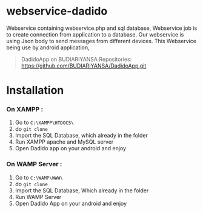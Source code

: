 # webservice-dadido

Webservice containing webservice.php and sql database,
Webservice job is to create connection from application to a database. 
Our webservice is using Json body to send messages from different devices.
This Webservice being use by android application, 
>DadidoApp on BUDIARIYANSA Repositories:
https://github.com/BUDIARIYANSA/DadidoApp.git

# Installation
### On XAMPP :
1. Go to `C:\XAMPP\HTDOCS\`
2. do `git clone` 
3. Import the SQL Database, which already in the folder
4. Run XAMPP apache and MySQL server
5. Open Dadido app on your android and enjoy

### On WAMP Server :
1. Go to `C:\WAMP\WWW\`
2. do `git clone`
3. Import the SQL Database, Which already in the folder
4. Run WAMP Server
5. Open Dadido App on your android and enjoy
